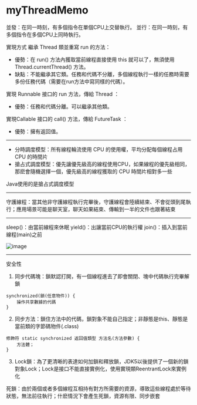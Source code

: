 # myThreadMemo
並發：在同一時刻，有多個指令在單個CPU上交替執行。
並行：在同一時刻，有多個指令在多個CPU上同時執行。

實現方式
繼承 Thread 類並重寫 run 的方法：
* 優勢：在 run() 方法內獲取當前線程直接使用 this 就可以了，無須使用Thread.currentThread() 方法。
* 缺點：不能繼承其它類。任務和代碼不分離，多個線程執行一樣的任務時需要多份任務代碼（需要在run方法中寫同樣的代碼）。

實現 Runnable 接口的 run 方法，傳給 Thread ：
* 優勢：任務和代碼分離。可以繼承其他類。

實現Callable 接口的 call() 方法，傳給 FutureTask ：
* 優勢：擁有返回值。

---
* 分時調度模型：所有線程輪流使用 CPU 的使用權，平均分配每個線程占用 CPU 的時間片
* 搶占式調度模型：優先讓優先級高的線程使用CPU，如果線程的優先級相同，那麽會隨機選擇一個，優先級高的線程獲取的 CPU 時間片相對多一些

Java使用的是搶占式調度模型

---
守護線程：當其他非守護線程執行完畢後，守護線程會陸續結束、不會從頭到尾執行；應用場景可能是聊天室，聊天如果結束、傳輸到一半的文件也跟著結束

---
sleep()：由當前線程來休眠
yield()：出讓當前CPU的執行權
join()：插入到當前線程(main)之前

![image](../images/lifecycle.png)

---
安全性
1. 同步代碼塊：鎖默認打開，有一個線程進去了即會關閉、塊中代碼執行完畢解鎖
```java=
synchronized(鎖(任意物件)) { 
	操作共享數據的代碼 
}
```
2. 同步方法：鎖住方法中的代碼，鎖對象不能自己指定；非靜態是this、靜態是當前類的字節碼物件(.class)
```java=
修飾符 static synchronized 返回值類型 方法名(方法參數) { 
	方法體；
}
```
3. Lock鎖：為了更清晰的表達如何加鎖和釋放鎖，JDK5以後提供了一個新的鎖對象Lock；Lock是接口不能直接實例化，使用實現類ReentrantLock來實例化

死鎖：由於兩個或者多個線程互相持有對方所需要的資源，導致這些線程處於等待狀態，無法前往執行；什麽情況下會產生死鎖，資源有限、同步嵌套